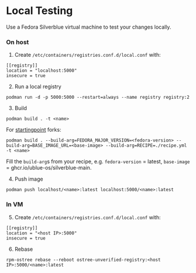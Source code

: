 # Local Testing
Use a Fedora Silverblue virtual machine to test your changes locally.

### On host
1. Create `/etc/containers/registries.conf.d/local.conf` with:
```
[[registry]]
location = "localhost:5000"
insecure = true
```

2. Run a local registry
```
podman run -d -p 5000:5000 --restart=always --name registry registry:2
```

3. Build
```
podman build . -t <name>
```
For [startingpoint](https://github.com/ublue-os/startingpoint) forks:
```
podman build . --build-arg=FEDORA_MAJOR_VERSION=<fedora-version> --build-arg=BASE_IMAGE_URL=<base-image> --build-arg=RECIPE=./recipe.yml -t <name>
```
Fill the `build-arg`s from your recipe, e.g. `fedora-version` = latest, `base-image` = ghcr.io/ublue-os/silverblue-main.

4. Push image
```
podman push localhost/<name>:latest localhost:5000/<name>:latest
```

### In VM
5. Create `/etc/containers/registries.conf.d/local.conf` with:
```
[[registry]]
location = "<host IP>:5000"
insecure = true
```

6. Rebase
``` 
rpm-ostree rebase --reboot ostree-unverified-registry:<host IP>:5000/<name>:latest
```
